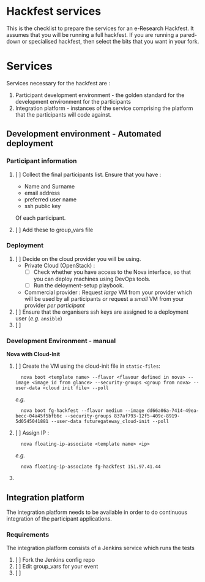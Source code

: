 <!-- Copyright 2016 Sci-GaIA consortium

Licensed under the Apache License, Version 2.0 (the "License");
you may not use this file except in compliance with the License.
You may obtain a copy of the License at

    http://www.apache.org/licenses/LICENSE-2.0

Unless required by applicable law or agreed to in writing, software
distributed under the License is distributed on an "AS IS" BASIS,
WITHOUT WARRANTIES OR CONDITIONS OF ANY KIND, either express or implied.
See the License for the specific language governing permissions and
limitations under the License. -->

# Hackfest services

This is the checklist to prepare the services for an e-Research Hackfest. It assumes that you will be running a full hackfest. If you are running a pared-down or specialised hackfest, then select the bits that you want in your fork.

# Services

Services necessary for the hackfest are :

  1. Participant development environment - the golden standard for the development environment for the participants
  1. Integration platform - instances of the service comprising the platform that the participants will code against.

## Development environment - Automated deployment

### Participant information

  1. [ ] Collect the final participants list. Ensure that you have :
      * Name and Surname
      * email address
      * preferred user name
      * ssh public key

      Of each participant.
  1. [ ] Add these to group_vars file

### Deployment

  1. [ ] Decide on the cloud provider you will be using.
     * Private Cloud (OpenStack) :
       * [ ] Check whether you have access to the Nova interface, so that you can deploy machines using DevOps tools.
       * [ ] Run the deloyment-setup playbook.
     * Commercial provider : Request _large_ VM from your provider which will be used by all participants _or_ request a _small_ VM from your provider _per participant_
  1. [ ] Ensure that the organisers ssh keys are assigned to a deployment user (_e.g._ `ansible`)
  1. [ ]


### Development Environment - manual

**Nova with Cloud-Init**

  1. [ ] Create the VM using the cloud-init file in `static-files`:
      ```
        nova boot <template name> --flavor <flavour defined in nova> --image <image id from glance> --security-groups <group from nova> --user-data <cloud init file> --poll
      ```
      _e.g._
      ```
        nova boot fg-hackfest --flavor medium --image dd66a06a-7414-49ea-becc-04a45f5bfb6c --security-groups 837af793-12f5-409c-8919-5d0545041881 --user-data futuregateway_cloud-init --poll
      ```
  1. [ ] Assign IP :
      ```
        nova floating-ip-associate <template name> <ip>
      ```
      _e.g._
      ```
        nova floating-ip-associate fg-hackfest 151.97.41.44
      ```
  1.

## Integration platform

The integration platform needs to be available in order to do continuous integration of the participant applications.


### Requirements

The integration platform consists of a Jenkins service which runs the tests

  1. [ ] Fork the Jenkins config repo
  1. [ ] Edit group_vars for your event
  1. [ ]
